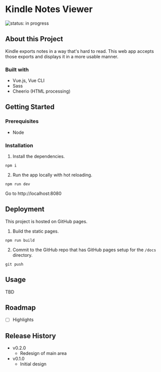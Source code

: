 # Kindle Notes Viewer

![status: in progress](https://img.shields.io/badge/status-in--progress-green)

## About this Project

Kindle exports notes in a way that's hard to read. This web app accepts those exports and displays it in a more usable manner.

### Built with

- Vue.js, Vue CLI
- Sass
- Cheerio (HTML processing)

## Getting Started

### Prerequisites

- Node

### Installation

1. Install the dependencies.

```
npm i
```

2. Run the app locally with hot reloading.

```
npm run dev
```

Go to http://localhost:8080

## Deployment

This project is hosted on GitHub pages.

1. Build the static pages.

```
npm run build
```

2. Commit to the GitHub repo that has GitHub pages setup for the `/docs` directory.

```
git push
```

## Usage

TBD

## Roadmap

- [ ] Highlights

## Release History

- v0.2.0
  - Redesign of main area
- v0.1.0
  - Initial design

